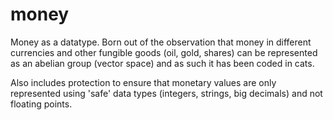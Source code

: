 # money
Money as a datatype. Born out of the observation that money in different currencies 
and other fungible goods (oil, gold, shares) can be represented as an abelian group
(vector space) and as such it has been coded in cats. 

Also includes protection to ensure that monetary values are only represented using 'safe'
data types (integers, strings, big decimals) and not floating points.
